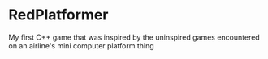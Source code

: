 RedPlatformer
=============

My first C++ game that was inspired by the uninspired games encountered on an airline's mini computer platform thing
